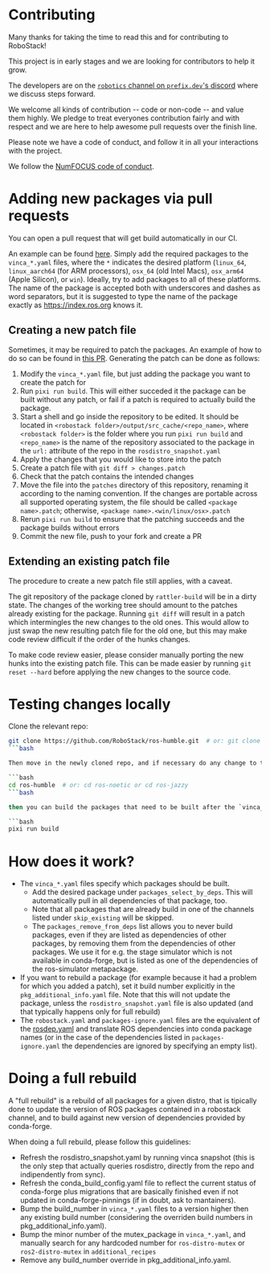 # Contributing

Many thanks for taking the time to read this and for contributing to RoboStack!

This project is in early stages and we are looking for contributors to help it grow.

The developers are on the [`robotics` channel on `prefix.dev`'s discord](https://discord.gg/kKV8ZxyzY4) where we discuss steps forward.

We welcome all kinds of contribution -- code or non-code -- and value them
highly. We pledge to treat everyones contribution fairly and with respect and
we are here to help awesome pull requests over the finish line.

Please note we have a code of conduct, and follow it in all your interactions with the project.

We follow the [NumFOCUS code of conduct](https://numfocus.org/code-of-conduct).


# Adding new packages via pull requests
You can open a pull request that will get build automatically in our CI.

An example can be found [here](https://github.com/RoboStack/ros-humble/pull/257). Simply add the required packages to the `vinca_*.yaml` files, where the `*` indicates the desired platform (`linux_64`, `linux_aarch64` (for ARM processors), `osx_64` (old Intel Macs), `osx_arm64` (Apple Silicon), or `win`). Ideally, try to add packages to all of these platforms. The name of the package is accepted both with underscores and dashes as word separators, but it is suggested to type the name of the package exactly as https://index.ros.org knows it.

## Creating a new patch file
Sometimes, it may be required to patch the packages. An example of how to do so can be found in [this PR](https://github.com/RoboStack/ros-noetic/pull/32). Generating the patch can be done as follows:

1. Modify the `vinca_*.yaml` file, but just adding the package you want to create the patch for
2. Run `pixi run build`. This will either succeded it the package can be built without any patch, or fail if a patch is required to actually build the package.
4. Start a shell and go inside the repository to be edited. It should be located in `<robostack folder>/output/src_cache/<repo_name>`, where `<robostack folder>` is the folder where you run `pixi run build` and `<repo_name>` is the name of the repository associated to the package in the `url:` attribute of the repo in the `rosdistro_snapshot.yaml`
5. Apply the changes that you would like to store into the patch
6. Create a patch file with `git diff > changes.patch`
7. Check that the patch contains the intended changes
8. Move the file into the `patches` directory of this repository, renaming it according to the naming convention. If the changes are portable across all supported operating system, the file should be called `<package name>.patch`; otherwise, `<package name>.<win/linux/osx>.patch`
9. Rerun `pixi run build` to ensure that the patching succeeds and the package builds without errors
10. Commit the new file, push to your fork and create a PR

## Extending an existing patch file

The procedure to create a new patch file still applies, with a caveat.

The git repository of the package cloned by `rattler-build` will be in a dirty state. The changes of the working tree should amount to the patches already existing for the package.
Running `git diff` will result in a patch which intermingles the new changes to the old ones. This would allow to just swap the new resulting patch file for the old one, but this may make code review difficult if the order of the hunks changes.

To make code review easier, please consider manually porting the new hunks into the existing patch file. This can be made easier by running `git reset --hard` before applying the new changes to the source code.

# Testing changes locally

Clone the relevant repo:

```bash
git clone https://github.com/RoboStack/ros-humble.git  # or: git clone https://github.com/RoboStack/ros-noetic.git or git clone https://github.com/RoboStack/ros-jazzy.git
```bash

Then move in the newly cloned repo, and if necessary do any change to the `vinca_*.yaml` file for your platform:

```bash
cd ros-humble  # or: cd ros-noetic or cd ros-jazzy
```bash

then you can build the packages that need to be built after the `vinca_***.yaml` changes with:

```bash
pixi run build
```

# How does it work?

- The `vinca_*.yaml` files specify which packages should be built. 
  - Add the desired package under `packages_select_by_deps`. This will automatically pull in all dependencies of that package, too.
  - Note that all packages that are already build in one of the channels listed under `skip_existing` will be skipped. 
  - The `packages_remove_from_deps` list allows you to never build packages, even if they are listed as dependencies of other packages, by removing them from the dependencies of other packages. We use it for e.g. the stage simulator which is not available in conda-forge, but is listed as one of the dependencies of the ros-simulator metapackage.
- If you want to rebuild a package (for example because it had a problem for which you added a patch), set it build number explicitly in the `pkg_additional_info.yaml` file. Note that this will not update the package, unless the `rosdistro_snapshot.yaml` file is also updated (and that typically happens only for full rebuild)
- The `robostack.yaml` and `packages-ignore.yaml` files are the equivalent of the [rosdep.yaml](http://wiki.ros.org/rosdep/rosdep.yaml) and translate ROS dependencies into conda package names (or in the case of the dependencies listed in `packages-ignore.yaml` the dependencies are ignored by specifying an empty list).

# Doing a full rebuild

A "full rebuild" is a rebuild of all packages for a given distro, that is tipically done to update the version of ROS packages contained in a robostack channel, and to build against new version of dependencies provided by conda-forge.

When doing a full rebuild, please follow this guidelines:
- Refresh the rosdistro_snapshot.yaml by running vinca snapshot (this is the only step that actually queries rosdistro, directly from the repo and indipendently from sync).
- Refresh the conda_build_config.yaml file to reflect the current status of conda-forge plus migrations that are basically finished even if not updated in conda-forge-pinnings (if in doubt, ask to mantainers).
- Bump the build_number in `vinca_*.yaml` files to a version higher then any existing build number (considering the overriden build numbers in pkg_additional_info.yaml).
- Bump the minor number of the mutex_package in `vinca_*.yaml`, and manually search for any hardcoded number for `ros-distro-mutex` or `ros2-distro-mutex` in `additional_recipes`
- Remove any build_number override in pkg_additional_info.yaml.

